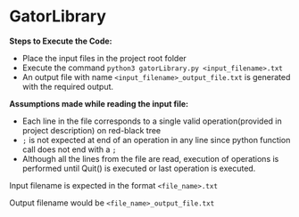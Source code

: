 # GatorLibrary

**Steps to Execute the Code:**

* Place the input files in the project root folder
* Execute the command `python3 gatorLibrary.py <input_filename>.txt`
* An output file with name `<input_filename>_output_file.txt` is generated with the required output.

**Assumptions made while reading the input file:**
* Each line in the file corresponds to a single valid operation(provided in project description) on red-black tree
* `;` is not expected at end of an operation in any line since python function call does not end with a `;`
* Although all the lines from the file are read, execution of operations is performed until Quit() is executed or last operation is executed.


Input filename is expected in the format `<file_name>.txt`

Output filename would be `<file_name>_output_file.txt`


